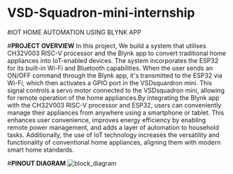 # VSD-Squadron-mini-internship

#IOT HOME AUTOMATION USING BLYNK APP 

#**PROJECT OVERVIEW**
In this project, We build a system that utilises CH32V003 RISC-V processor and the Blynk app to convert traditional home appliances into IoT-enabled devices. The system incorporates the ESP32 for its built-in Wi-Fi and Bluetooth capabilities. When the user sends an ON/OFF command through the Blynk app, it's transmitted to the ESP32 via Wi-Fi, which then activates a GPIO port in the VSDsquardron mini. This signal controls a servo motor connected to the VSDsquadron mini, allowing for remote operation of the home appliances.By integrating the Blynk app with the CH32V003 RISC-V processor and ESP32, users can conveniently manage their appliances from anywhere using a smartphone or tablet. This enhances user convenience, improves energy efficiency by enabling remote power management, and adds a layer of automation to household tasks. Additionally, the use of IoT technology increases the versatility and functionality of conventional home appliances, aligning them with modern smart home standards.

#**PINOUT DIAGRAM**
![block_diagram](https://github.com/sathyanarayanat/VSD-Squadron-mini-internship/assets/71438522/1b5e05d9-e592-435a-b79f-687e77d7e8c7)
